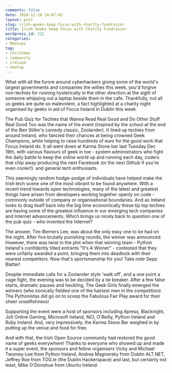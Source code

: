 ```yaml
---
comments: false
date: 2010-12-20 14:07:42
layout: post
slug: irish-geeks-keep-focus-with-charity-fundraiser
title: Irish Geeks keep Focus with Charity Fundraiser
wordpress_id: 222
categories:
- Meetups
tag:
- christmas
- community
- ireland
- meetup
---
```


What  with all the furore around cyberhackers giving some of the world's  largest governments and companies the willies this week, you'd  forgive non-techies for running hysterically in the other direction at  the sight of someone whipping out a laptop beside them in the cafe.  Thankfully,  not all us geeks are quite so malevolent, a fact highlighted at a  charity  night organised by geeks in aid of Focus Ireland in Dublin this week.

The Pub Quiz for Techies that Wanna Read Real Good and Do  Other Stuff Real Good Too was the name of the event (inspired by the  school at the end of the Ben Stiller's comedy classic, Zoolander). It  lined up techies from around Ireland, who fancied their chances at being  crowned Geek Champions, while helping to raise hundreds of euro for the  good work that Focus Ireland do. It all went down at Karma Stone bar last  Tuesday Dec 19th, with various flavours of geek in toe - system administrators  who fight the daily battle to keep the online world up and running each  day, coders that chip away producing the next Facebook (or the next Github if you're even cooler!)  and general tech  enthusiasts.

This seemingly random hodge-podge of individuals have helped make  the Irish tech scene one of the most vibrant to be found anywhere. With a  recent trend towards open technologies, many of the latest and greatest  things have arisen from developers working together openly on code -  commonly outside of company or organisational boundaries. And as Ireland looks to drag itself back into  the big time economically these tip top techies are having some of the  greatest influence in our emerging tech companies and Internet  advancements. Which brings us nicely back to question one of the pub  quiz - who invented the Internet?

The answer, Tim-Berners Lee, was about the only easy one to be had  on the night. After five brutally punishing rounds, the winner was  announced. However, there was twist in the plot when that winning team -  Python Ireland's confidently titled entrants "It's A Winner" - contested  that they were unfairly awarded a point,  bringing them into deadlock with their nearest competitors. Now that's  sportsmanship for you! Take note Sepp Blatter!

Despite immediate calls for a Zoolander style 'walk off', and a one  point a cage fight, the evening was to be decided by a tie breaker.  After a few false starts, dramatic pauses and heckling, The Geek Girls  finally emerged the winners (who ironically fielded one of the hairiest  men in the competition). The Pythonistas did go on to scoop the Fabulous  Fair Play award for their sheer unselfishness!

Supporting the event were a host of sponsors including Apress,  Blacknight, Jolt Online Gaming, Microsoft Ireland, NCI, O'Reilly, Python  Ireland and Ruby Ireland. And, very impressively, the Karma Stone Bar  weighed in by putting up the venue and food for free.

And with that, the Irish Open Source community had restored the good  name of geeks everywhere! Thanks to everyone who showed up and made it a super event, the sponsors and fellow organisers Vicky and Michael Twomey-Lee from Python Ireland, Andrea Magnorsky from Dublin ALT.NET, Jeffrey Roe from TOG.ie (the Dublin Hackerspace) and last, but certainly not least, Mike O'Donohue from Ubuntu Ireland.
